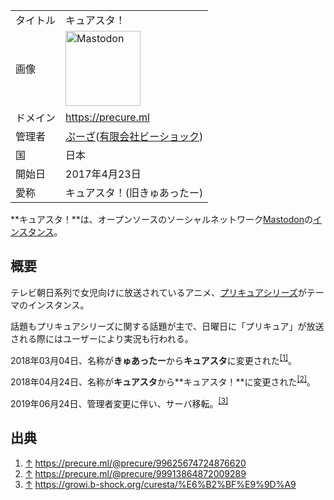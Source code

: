 <div>

|          |                                                                                                                                                                                                                                                                                                        |
|----------|--------------------------------------------------------------------------------------------------------------------------------------------------------------------------------------------------------------------------------------------------------------------------------------------------------|
| タイトル | キュアスタ！                                                                                                                                                                                                                                                                                           |
| 画像     | [<img src="/images/thumb/0/00/Mastodon_logo.png/120px-Mastodon_logo.png" srcset="/images/thumb/0/00/Mastodon_logo.png/180px-Mastodon_logo.png 1.5x, /images/0/00/Mastodon_logo.png 2x" width="120" height="120" alt="Mastodon" />](/%E3%83%95%E3%82%A1%E3%82%A4%E3%83%AB:Mastodon_logo.png "Mastodon") |
| ドメイン | <a href="https://precure.ml" rel="nofollow">https://precure.ml</a>                                                                                                                                                                                                                                     |
| 管理者   | <a href="https://precure.ml/@pooza" rel="nofollow">ぷーざ</a>(<a href="https://www.b-shock.co.jp" rel="nofollow">有限会社ビーショック</a>)                                                                                                                                                             |
| 国       | 日本                                                                                                                                                                                                                                                                                                   |
| 開始日   | 2017年4月23日                                                                                                                                                                                                                                                                                          |
| 愛称     | キュアスタ！(旧きゅあったー)                                                                                                                                                                                                                                                                           |

**キュアスタ！**は、オープンソースのソーシャルネットワーク[Mastodon](/Mastodon "Mastodon")の[インスタンス](/%E3%82%A4%E3%83%B3%E3%82%B9%E3%82%BF%E3%83%B3%E3%82%B9 "インスタンス")。

## 概要

テレビ朝日系列で女児向けに放送されているアニメ、[プリキュアシリーズ](https://ja.wikipedia.org/wiki/%E3%83%97%E3%83%AA%E3%82%AD%E3%83%A5%E3%82%A2%E3%82%B7%E3%83%AA%E3%83%BC%E3%82%BA "w:プリキュアシリーズ")がテーマのインスタンス。

話題もプリキュアシリーズに関する話題が主で、日曜日に「プリキュア」が放送される際にはユーザーにより実況も行われる。

2018年03月04日、名称が**きゅあったー**から**キュアスタ**に変更された<sup>[\[1\]](#cite_note-1)</sup>。

2018年04月24日、名称が**キュアスタ**から**キュアスタ！**に変更された<sup>[\[2\]](#cite_note-2)</sup>。

2019年06月24日、管理者変更に伴い、サーバ移転。<sup>[\[3\]](#cite_note-3)</sup>

## 出典

<div>

1.  [↑](#cite_ref-1) <a href="https://precure.ml/@precure/99625674724876620" rel="nofollow">https://precure.ml/@precure/99625674724876620</a>
2.  [↑](#cite_ref-2) <a href="https://precure.ml/@precure/99913864872009289" rel="nofollow">https://precure.ml/@precure/99913864872009289</a>
3.  [↑](#cite_ref-3) <a href="https://growi.b-shock.org/curesta/%E6%B2%BF%E9%9D%A9" rel="nofollow">https://growi.b-shock.org/curesta/%E6%B2%BF%E9%9D%A9</a>

</div>

</div>
